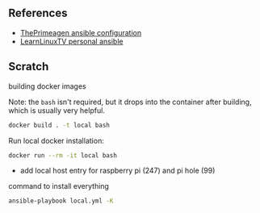 ## References

- [ThePrimeagen ansible configuration](https://github.com/ThePrimeagen/ansible)
- [LearnLinuxTV personal ansible](https://github.com/LearnLinuxTV/personal_ansible_desktop_configs)

## Scratch

building docker images

Note: the `bash` isn't required, but it drops into the
container after building, which is usually very helpful.

```sh
docker build . -t local bash
```

Run local docker installation:

```sh
docker run --rm -it local bash
```

- add local host entry for raspberry pi (247) and pi hole (99)

command to install everything

```sh
ansible-playbook local.yml -K
```
